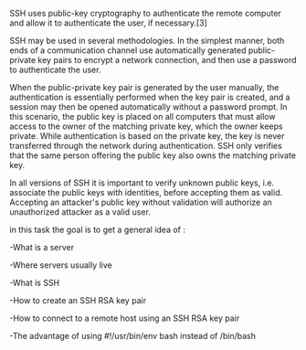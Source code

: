 SSH uses public-key cryptography to authenticate the remote computer and allow it to authenticate the user, if necessary.[3]


SSH may be used in several methodologies. In the simplest manner, both ends of a communication channel use automatically generated public-private key pairs to encrypt a network connection, and then use a password to authenticate the user.



When the public-private key pair is generated by the user manually, the authentication is essentially performed when the key pair is created, and a session may then be opened automatically without a password prompt. In this scenario, the public key is placed on all computers that must allow access to the owner of the matching private key, which the owner keeps private. While authentication is based on the private key, the key is never transferred through the network during authentication. SSH only verifies that the same person offering the public key also owns the matching private key.



In all versions of SSH it is important to verify unknown public keys, i.e. associate the public keys with identities, before accepting them as valid. Accepting an attacker's public key without validation will authorize an unauthorized attacker as a valid user. 



in this task the goal is to get a general idea of :


-What is a server


-Where servers usually live


-What is SSH


-How to create an SSH RSA key pair


-How to connect to a remote host using an SSH RSA key pair


-The advantage of using #!/usr/bin/env bash instead of /bin/bash
